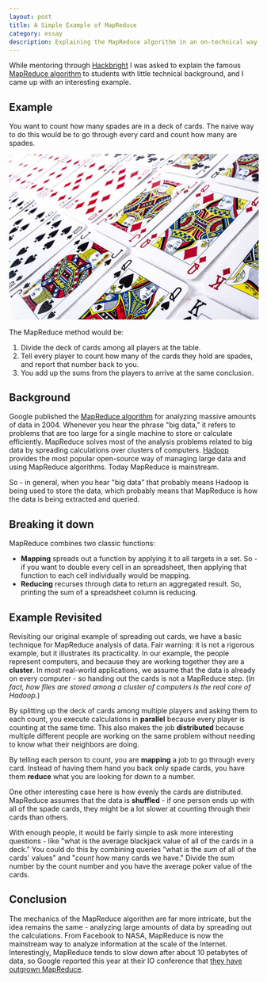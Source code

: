 ```yaml
---
layout: post
title: A Simple Example of MapReduce
category: essay
description: Explaining the MapReduce algorithm in an on-technical way.
---
```


While mentoring through [Hackbright](http://hackbrightacademy.com) I was asked to explain the famous [MapReduce algorithm](https://en.wikipedia.org/wiki/MapReduce) to students with little technical background, and I came up with an interesting example. 

## Example

You want to count how many spades are in a deck of cards. The naive way to do this would be to go through every card and count how many are spades. 

<img src="/images/cards.jpg" alt="Playing cards"/>

The MapReduce method would be:

1. Divide the deck of cards among all players at the table.
2. Tell every player to count how many of the cards they hold are spades, and report that number back to you.
3. You add up the sums from the players to arrive at the same conclusion.

## Background

Google published the [MapReduce algorithm](http://research.google.com/archive/mapreduce.html) for analyzing massive amounts of data in 2004. Whenever you hear the phrase "big data," it refers to problems that are too large for a single machine to store or calculate efficiently. MapReduce solves most of the analysis problems related to big data by spreading calculations over clusters of computers. [Hadoop](https://en.wikipedia.org/wiki/Apache_Hadoop) provides the most popular open-source way of managing large data and using MapReduce algorithms. Today MapReduce is mainstream.

So - in general, when you hear "big data" that probably means Hadoop is being used to store the data, which probably means that MapReduce is how the data is being extracted and queried. 

## Breaking it down

MapReduce combines two classic functions:

* **Mapping** spreads out a function by applying it to all targets in a set. So - if you want to double every cell in an spreadsheet, then applying that function to each cell individually would be mapping.
* **Reducing** recurses through data to return an aggregated result. So, printing the sum of a spreadsheet column is reducing.


## Example Revisited

Revisiting our original example of spreading out cards, we have a basic technique for MapReduce analysis of data. Fair warning: it is not a rigorous example, but it illustrates its practicality. In our example, the people represent computers, and because they are working together they are a **cluster**. In most real-world applications, we assume that the data is already on every computer - so handing out the cards is not a MapReduce step. (*In fact, how files are stored among a cluster of computers is the real core of Hadoop.*)

By splitting up the deck of cards among multiple players and asking them to each count, you execute calculations in **parallel** because every player is counting at the same time. This also makes the job **distributed** because multiple different people are working on the same problem without needing to know what their neighbors are doing.

By telling each person to count, you are **mapping** a job to go through every card. Instead of having them hand you back only spade cards, you have them **reduce** what you are looking for down to a number. 

One other interesting case here is how evenly the cards are distributed. MapReduce assumes that the data is **shuffled** - if one person ends up with all of the spade cards, they might be a lot slower at counting through their cards than others.

With enough people, it would be fairly simple to ask more interesting questions - like "what is the average blackjack value of all of the cards in a deck." You could do this by combining queries "what is the *sum* of all of the cards' values" and "*count* how many cards we have." Divide the sum number by the count number and you have the average poker value of the cards.

## Conclusion

The mechanics of the MapReduce algorithm are far more intricate, but the idea remains the same - analyzing large amounts of data by spreading out the calculations. From Facebook to NASA, MapReduce is now the mainstream way to analyze information at the scale of the Internet. Interestingly, MapReduce tends to slow down after about 10 petabytes of data, so Google reported this year at their IO conference that [they have outgrown MapReduce](http://java.dzone.com/articles/google-io-dumping-mapreduce).
